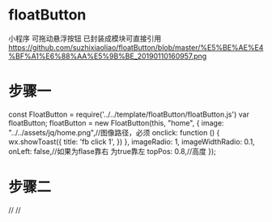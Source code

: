 # floatButton
小程序 可拖动悬浮按钮 已封装成模块可直接引用
https://github.com/suzhixiaoliao/floatButton/blob/master/%E5%BE%AE%E4%BF%A1%E6%88%AA%E5%9B%BE_20190110160957.png

# 步骤一
 const FloatButton = require('../../template/floatButton/floatButton.js')
 var floatButton;
     floatButton = new FloatButton(this, "home", {
       image: "../../assets/jq/home.png",//图像路径，必须
      onclick: function () {
       wx.showToast({
          title: 'fb click 1',
        })
     },
     imageRadio: 1,
     imageWidthRadio: 0.1,
       onLeft: false,//如果为flase靠右 为true靠左
       topPos: 0.8,//高度
    });
# 步骤二
//<import src="../../template/floatButton/floatButton.wxml" />
 //<template is="floatButton" data="{{...home}}" />
# 步骤三
//@import '../../template/floatButton/floatButton.wxss';
